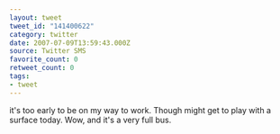 ```yaml
---
layout: tweet
tweet_id: "141400622"
category: twitter
date: 2007-07-09T13:59:43.000Z
source: Twitter SMS
favorite_count: 0
retweet_count: 0
tags:
- tweet
---
```


it's too early to be on my way to work. Though might get to play with a surface today. Wow, and it's a very full bus.
